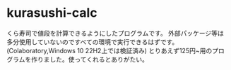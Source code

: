 # kurasushi-calc

くら寿司で値段を計算できるようにしたプログラムです。
外部パッケージ等は多分使用していないのですべての環境で実行できるはずです。(Colaboratory,Windows 10 22H2上では検証済み)
とりあえず125円~用のプログラムを作りました。使ってくれるとありがたい。

